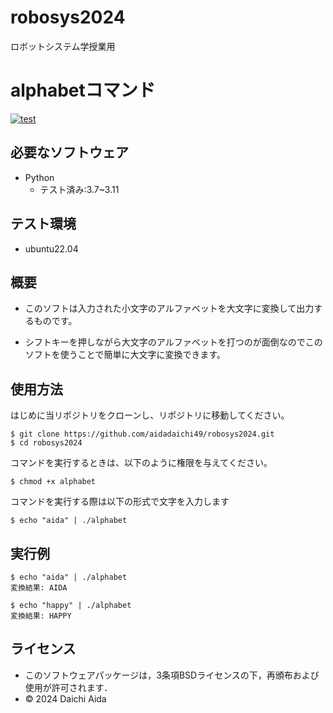 # robosys2024
ロボットシステム学授業用

# alphabetコマンド
[![test](https://github.com/aidadaichi49/robosys2024/actions/workflows/test.yml/badge.svg)](https://github.com/aidadaichi49/robosys2024/actions/workflows/test.yml)

## 必要なソフトウェア
- Python
  - テスト済み:3.7~3.11

## テスト環境
- ubuntu22.04

## 概要

- このソフトは入力された小文字のアルファベットを大文字に変換して出力するものです。

- シフトキーを押しながら大文字のアルファベットを打つのが面倒なのでこのソフトを使うことで簡単に大文字に変換できます。

## 使用方法

はじめに当リポジトリをクローンし、リポジトリに移動してください。
```
$ git clone https://github.com/aidadaichi49/robosys2024.git
$ cd robosys2024
```

コマンドを実行するときは、以下のように権限を与えてください。
```
$ chmod +x alphabet
```

コマンドを実行する際は以下の形式で文字を入力します
```
$ echo "aida" | ./alphabet
```

## 実行例
```
$ echo "aida" | ./alphabet
変換結果: AIDA
```

```
$ echo "happy" | ./alphabet
変換結果: HAPPY
```

## ライセンス
- このソフトウェアパッケージは，3条項BSDライセンスの下，再頒布および使用が許可されます．
- © 2024 Daichi Aida
